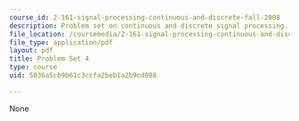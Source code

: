 ```yaml
---
course_id: 2-161-signal-processing-continuous-and-discrete-fall-2008
description: Problem set on continuous and discrete signal processing.
file_location: /coursemedia/2-161-signal-processing-continuous-and-discrete-fall-2008/5036a5cb9b61c3ccfa2beb1a2b9cd088_ps4.pdf
file_type: application/pdf
layout: pdf
title: Problem Set 4
type: course
uid: 5036a5cb9b61c3ccfa2beb1a2b9cd088

---
```

None